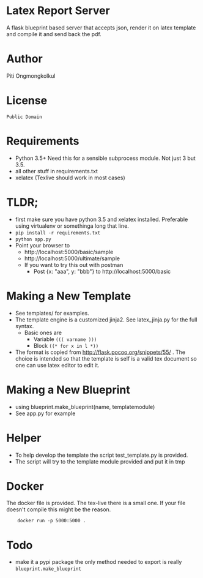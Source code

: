# Latex Report Server

A flask blueprint based server that accepts json, render it on latex template and compile it and send back the pdf.

# Author
Piti Ongmongkolkul

# License

	Public Domain

# Requirements

* Python 3.5+ Need this for a sensible subprocess module. Not just 3 but 3.5.
* all other stuff in requirements.txt
* xelatex (Texlive should work in most cases)
	
# TLDR;

* first make sure you have python 3.5 and xelatex installed. Preferable using virtualenv or somethinga long that line.
* `pip install -r requirements.txt`
* `python app.py`
* Point your browser to 
	* http://localhost:5000/basic/sample
	* http://localhost:5000/ultimate/sample
	* If you want to try this out with postman
		- Post {x: "aaa", y: "bbb"} to http://localhost:5000/basic


# Making a New Template

* See templates/ for examples.
* The template engine is a customized jinja2. See latex_jinja.py for the full syntax.
	* Basic ones are
		* Variable `((( varname )))`
		* Block `((* for x in l *))`
* The format is copied from http://flask.pocoo.org/snippets/55/ . The choice is intended so that the template is self is a valid tex document so one can use latex editor to edit it.

# Making a New Blueprint

* using blueprint.make_blueprint(name, templatemodule)
* See app.py for example
	
# Helper

* To help develop the template the script test_template.py is provided. 
* The script will try to the template module provided and put it in tmp

# Docker
The docker file is provided. The tex-live there is a small one. If your file doesn't compile this might be the reason.

```
	docker run -p 5000:5000 .
```

# Todo

* make it a pypi package the only method needed to export is really `blueprint.make_blueprint`
